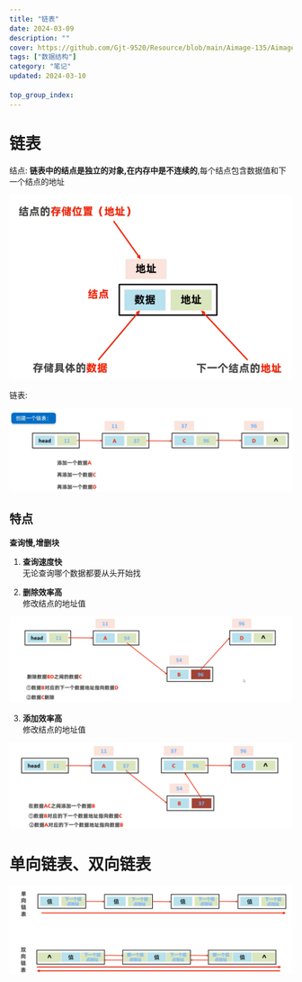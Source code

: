 ```yaml
---
title: "链表"
date: 2024-03-09
description: ""
cover: https://github.com/Gjt-9520/Resource/blob/main/Aimage-135/Aimage31.jpg?raw=true
tags: ["数据结构"]
category: "笔记"
updated: 2024-03-10

top_group_index:
---
```


# 链表

结点: **链表中的结点是独立的对象,在内存中是不连续的**,每个结点包含数据值和下一个结点的地址

![结点](../images/结点.png)

链表: 

![链表](../images/链表.png)

## 特点 

**查询慢,增删块**

1. **查询速度快**      
无论查询哪个数据都要从头开始找

2. **删除效率高**         
修改结点的地址值

![删除结点](../images/删除结点.png)

3. **添加效率高**        
修改结点的地址值   

![添加结点](../images/添加结点.png)

# 单向链表、双向链表

![单向链表、双向链表](../images/单向链表、双向链表.png)